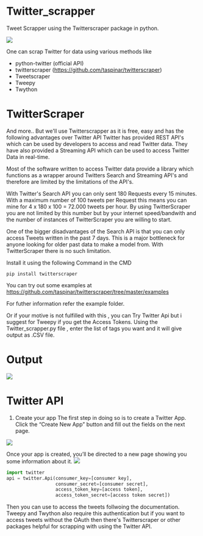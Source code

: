 # Twitter_scrapper
Tweet Scrapper using the Twitterscraper package in python.

![](https://www.growthplug.com/wp-content/uploads/2018/07/twitter_logo_0.png)

One can scrap Twitter for data using various methods like 
- python-twitter (official API)
- twitterscraper (https://github.com/taspinar/twitterscraper)
- Tweetscraper
- Tweepy
- Twython

# TwitterScraper
And more.. But we'll use Twitterscrapper as it is free, easy and has the following advantages over Twitter API Twitter has provided REST API's which can be used by developers to access and read Twitter data. They have also provided a Streaming API which can be used to access Twitter Data in real-time.

Most of the software written to access Twitter data provide a library which functions as a wrapper around Twitters Search and Streaming API's and therefore are limited by the limitations of the API's.

With Twitter's Search API you can only sent 180 Requests every 15 minutes. With a maximum number of 100 tweets per Request this means you can mine for 4 x 180 x 100 = 72.000 tweets per hour. By using TwitterScraper you are not limited by this number but by your internet speed/bandwith and the number of instances of TwitterScraper you are willing to start.

One of the bigger disadvantages of the Search API is that you can only access Tweets written in the past 7 days. This is a major bottleneck for anyone looking for older past data to make a model from. With TwitterScraper there is no such limitation.

Install it using the following Command in the CMD

```
pip install twitterscraper
```
You can try out some examples at https://github.com/taspinar/twitterscraper/tree/master/examples

For futher information refer the example folder.

Or if your motive is not fulfilled with this , you can Try Twitter Api but i suggest for Tweepy if you get the Access Tokens.
Using the Twitter_scrapper.py file , enter the list of tags you want and it will give output as .CSV file.

# Output

![](https://drive.google.com/uc?export=view&id=1kq2hpqMWu7aLjQzcK6Jybji5IZTvuMhs)

# Twitter API 
1. Create your app
The first step in doing so is to create a Twitter App. Click the “Create New App” button and fill out the fields on the next page.

![](https://python-twitter.readthedocs.io/en/latest/_images/python-twitter-app-creation-part1.png)

Once your app is created, you’ll be directed to a new page showing you some information about it.
![](https://python-twitter.readthedocs.io/en/latest/_images/python-twitter-app-creation-part2.png)
```python
import twitter
api = twitter.Api(consumer_key=[consumer key],
                  consumer_secret=[consumer secret],
                  access_token_key=[access token],
                  access_token_secret=[access token secret])
```                  

Then you can use to access the tweets follwoing the documentation. Tweepy and Twython also require this authentication but if you want to access tweets without the OAuth then there's Twitterscraper or other packages helpful for scrapping with using the Twitter API.

